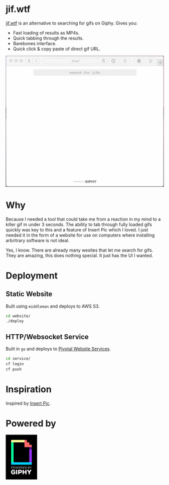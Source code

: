 # jif.wtf

[jif.wtf](http://jif.wtf) is an alternative to searching for gifs on Giphy. Gives you:

* Fast loading of results as MP4s.
* Quick tabbing through the results.
* Barebones interface.
* Quick click & copy paste of direct gif URL.

![](README-screenshot.gif)

# Why

Because I needed a tool that could take me from a reaction in my mind to a killer gif in under 3 seconds. The ability to tab through fully loaded gifs quickly was key to this and a feature of Insert Pic which I loved. I just needed it in the form of a website for use on computers where installing arbritrary software is not ideal.

Yes, I know. There are already many wesites that let me search for gifs. They are amazing, this does nothing special. It just has the UI I wanted.

# Deployment

## Static Website

Built using `middleman` and deploys to AWS S3.

```bash
cd website/
./deploy
```

## HTTP/Websocket Service

Built in `go` and deploys to [Pivotal Website Services](https://run.pivotal.io).

```bash
cd service/
cf login
cf push
```

# Inspiration
Inspired by [Insert Pic](http://www.getinsertpic.com/).

# Powered by
![](README-powered-by-giphy.gif)
